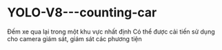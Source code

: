 # YOLO-V8---counting-car
Đếm xe qua lại trong một khu vực nhất định
Có thể được cải tiến sử dụng cho camera giám sát, giám sát các phương tiện
